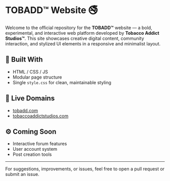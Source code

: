 # TOBADD™ Website 🚭

Welcome to the official repository for the **TOBADD™** website — a bold, experimental, and interactive web platform developed by **Tobacco Addict Studios™**. This site showcases creative digital content, community interaction, and stylized UI elements in a responsive and minimalist layout.

## 🔧 Built With
- HTML / CSS / JS
- Modular page structure
- Single `style.css` for clean, maintainable styling

## 🚀 Live Domains
- [tobadd.com](https://tobadd.com)
- [tobaccoaddictstudios.com](https://tobaccoaddictstudios.com)

## ⚙️ Coming Soon
- Interactive forum features
- User account system
- Post creation tools

---

For suggestions, improvements, or issues, feel free to open a pull request or submit an issue.
